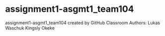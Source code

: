 # assignment1-asgmt1_team104
assignment1-asgmt1_team104 created by GitHub Classroom
Authors: Lukas Waschuk
         Kingsly Okeke
